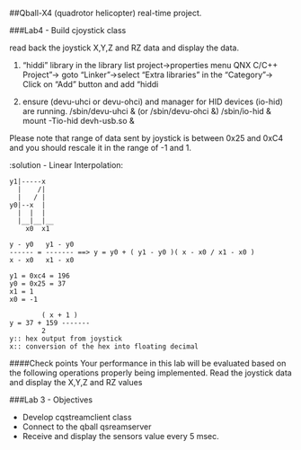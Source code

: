 ##Qball-X4 (quadrotor helicopter) real-time project.

###Lab4 - Build cjoystick class

read back the joystick X,Y,Z and RZ data and display the data.

1. “hiddi” library in the library list
	project->properties menu
	QNX C/C++ Project”-> goto “Linker”->select “Extra libraries” in the “Category”-> Click on “Add” button and add “hiddi

2. ensure (devu-uhci or devu-ohci) and manager for HID devices (io-hid) are running.
	/sbin/devu-uhci & (or /sbin/devu-ohci &)
	/sbin/io-hid &
	mount -Tio-hid devh-usb.so &
	
Please note that range of data sent by joystick is between 0x25 and 0xC4 and you should rescale it in the range of -1 and 1.

:solution - Linear Interpolation:
	
	y1|-----x
	  |    /|
	  |   /	|
	y0|--x 	|
	  |  |	|
	  |__|__|__
	    x0	x1
	
	y - y0 	 y1 - y0
	------ = ------- ==> y = y0 + ( y1 - y0 )( x - x0 / x1 - x0 )
	x - x0	 x1 - x0
	
	y1 = 0xc4 = 196
	y0 = 0x25 = 37
	x1 = 1
	x0 = -1
	
		    ( x + 1 )
	y = 37 + 159 -------
			2
	y:: hex output from joystick
	x:: conversion of the hex into floating decimal
	
####Check points
Your performance in this lab will be evaluated based on the following operations properly being implemented.
Read the joystick data and display the X,Y,Z and RZ values


###Lab 3 - Objectives
- Develop cqstreamclient class
- Connect to the qball qsreamserver
- Receive and display the sensors value every 5 msec.
